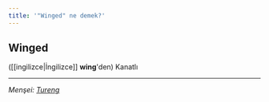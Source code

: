 ```yaml
---
title: '"Winged" ne demek?'
---
```


## Winged
([[ingilizce|İngilizce]] **wing**'den) Kanatlı

---
*Menşei: [Tureng](https://tureng.com/de/turkisch-englisch/winged)*
